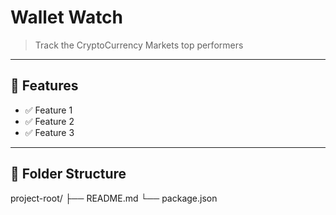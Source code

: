 # Wallet Watch
> Track the CryptoCurrency Markets top performers 

---

## 🚀 Features

- ✅ Feature 1
- ✅ Feature 2
- ✅ Feature 3

---

## 📂 Folder Structure

project-root/
├── README.md
└── package.json